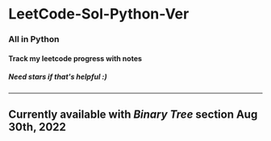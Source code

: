 # LeetCode-Sol-Python-Ver

### All in Python
#### Track my leetcode progress with notes
##### Need stars if that's helpful :)

-----
Currently available with *Binary Tree* section Aug 30th, 2022
-----
